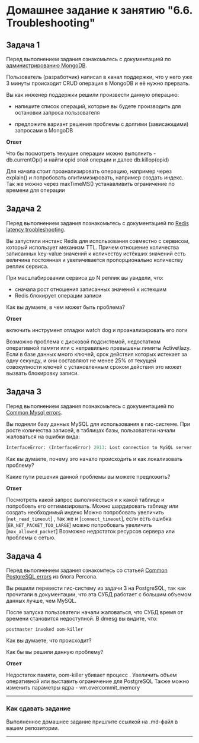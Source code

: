 # Домашнее задание к занятию "6.6. Troubleshooting"

## Задача 1

Перед выполнением задания ознакомьтесь с документацией по [администрированию MongoDB](https://docs.mongodb.com/manual/administration/).

Пользователь (разработчик) написал в канал поддержки, что у него уже 3 минуты происходит CRUD операция в MongoDB и её 
нужно прервать. 

Вы как инженер поддержки решили произвести данную операцию:
- напишите список операций, которые вы будете производить для остановки запроса пользователя

- предложите вариант решения проблемы с долгими (зависающими) запросами в MongoDB

**Ответ**


Что бы посмотреть текущие операции можно выполнить - db.currentOp() и найти opid этой оперции и далее db.killop(opid)

Для начала стоит проанализировать операцию, например через explain() и попробовать опитимизировать, например создать индекс.
Так же можно через maxTimeMS() устанавливить ограничение по времени для операции


## Задача 2

Перед выполнением задания познакомьтесь с документацией по [Redis latency troobleshooting](https://redis.io/topics/latency).

Вы запустили инстанс Redis для использования совместно с сервисом, который использует механизм TTL. 
Причем отношение количества записанных key-value значений к количеству истёкших значений есть величина постоянная и
увеличивается пропорционально количеству реплик сервиса. 

При масштабировании сервиса до N реплик вы увидели, что:
- сначала рост отношения записанных значений к истекшим
- Redis блокирует операции записи

Как вы думаете, в чем может быть проблема?

**Ответ**

включить инструмент отладки watch dog и проанализировать его логи

Возможно проблема с дисковой подсистемой, недостатком оперативной памяти или с неправильно превышены лимиты  Active\lazy.  Если в базе данных много ключей, срок действия которых истекает за одну секунду, и они составляют не менее 25% от текущей совокупности ключей с установленным сроком действия это может вызвать блокировку записи.

## Задача 3

Перед выполнением задания познакомьтесь с документацией по [Common Mysql errors](https://dev.mysql.com/doc/refman/8.0/en/common-errors.html).

Вы подняли базу данных MySQL для использования в гис-системе. При росте количества записей, в таблицах базы,
пользователи начали жаловаться на ошибки вида:
```python
InterfaceError: (InterfaceError) 2013: Lost connection to MySQL server during query u'SELECT..... '
```

Как вы думаете, почему это начало происходить и как локализовать проблему?

Какие пути решения данной проблемы вы можете предложить?

**Ответ**

Посмотреть какой запрос выполняесться и к какой таблице и попробовть его оптимизировать. Можно шардировать таблицу или создать необходимый индекс 
Можно попробовать увеличить  [`net_read_timeout`] , так же  и [`connect_timeout`],  если есть ошибка  [`ER_NET_PACKET_TOO_LARGE`]  можно попробовать увеличить [`max_allowed_packet`]
Возможно недостаток ресурсов сервера  или проблемы с сетью.


## Задача 4

Перед выполнением задания ознакомтесь со статьей [Common PostgreSQL errors](https://www.percona.com/blog/2020/06/05/10-common-postgresql-errors/) из блога Percona.

Вы решили перевести гис-систему из задачи 3 на PostgreSQL, так как прочитали в документации, что эта СУБД работает с 
большим объемом данных лучше, чем MySQL.

После запуска пользователи начали жаловаться, что СУБД время от времени становится недоступной. В dmesg вы видите, что:

`postmaster invoked oom-killer`

Как вы думаете, что происходит?

Как бы вы решили данную проблему?

**Ответ**

Недостаток памяти, oom-killer убивает процесс .
Увеличить объем оперативной  или выставить ограничение для PostgreSQL 
Также можно изменить параметры ядра - vm.overcommit_memory

---

### Как cдавать задание

Выполненное домашнее задание пришлите ссылкой на .md-файл в вашем репозитории.

---
